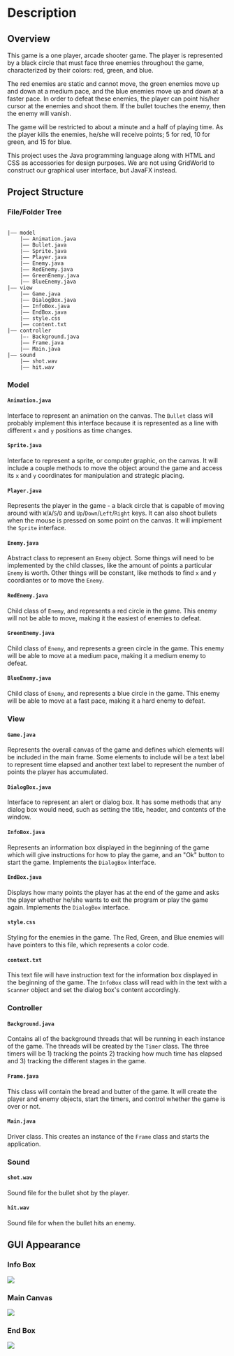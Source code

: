 # Description

## Overview

This game is a one player, arcade shooter game. The player is represented by a black circle that must face three enemies throughout the game, characterized by their colors: red, green, and blue. 

The red enemies are static and cannot move, the green enemies move up and down at a medium pace, and the blue enemies move up and down at a faster pace. In order to defeat these enemies, the player can point his/her cursor at the enemies and shoot them. If the bullet touches the enemy, then the enemy will vanish.

The game will be restricted to about a minute and a half of playing time. As the player kills the enemies, he/she will receive points; 5 for red, 10 for green, and 15 for blue. 

This project uses the Java programming language along with HTML and CSS as accessories for design purposes. We are not using GridWorld to construct our graphical user interface, but JavaFX instead. 

## Project Structure

### File/Folder Tree
```

|–– model
	|–– Animation.java
	|–– Bullet.java
	|–– Sprite.java
	|–– Player.java
	|–– Enemy.java
	|–– RedEnemy.java
	|–– GreenEnemy.java
	|–– BlueEnemy.java
|–– view
	|–– Game.java
	|–– DialogBox.java
	|–– InfoBox.java
	|–– EndBox.java
	|–– style.css
	|–– content.txt
|–– controller
	|–- Background.java
	|–– Frame.java
	|–– Main.java
|–– sound
	|–– shot.wav
	|–– hit.wav
```

### Model

#### `Animation.java`

Interface to represent an animation on the canvas. The `Bullet` class will probably implement this interface because it is represented as a line with different `x` and `y` positions as time changes.

#### `Sprite.java`

Interface to represent a sprite, or computer graphic, on the canvas. It will include a couple methods to move the object around the game and access its `x` and `y` coordinates for manipulation and strategic placing.

#### `Player.java`

Represents the player in the game - a black circle that is capable of moving around with `W`/`A`/`S`/`D` and `Up`/`Down`/`Left`/`Right` keys. It can also shoot bullets when the mouse is pressed on some point on the canvas. It will implement the `Sprite` interface.

#### `Enemy.java`

Abstract class to represent an `Enemy` object. Some things will need to be implemented by the child classes, like the amount of points a particular `Enemy` is worth. Other things will be constant, like methods to find `x` and `y` coordiantes or to move the `Enemy`.

#### `RedEnemy.java`

Child class of `Enemy`, and represents a red circle in the game. This enemy will not be able to move, making it the easiest of enemies to defeat.

#### `GreenEnemy.java`

Child class of `Enemy`, and represents a green circle in the game. This enemy will be able to move at a medium pace, making it a medium enemy to defeat.

#### `BlueEnemy.java`

Child class of `Enemy`, and represents a blue circle in the game. This enemy will be able to move at a fast pace, making it a hard enemy to defeat.

### View

#### `Game.java`

Represents the overall canvas of the game and defines which elements will be included in the main frame. Some elements to include will be a text label to represent time elapsed and another text label to represent the number of points the player has accumulated.

#### `DialogBox.java`

Interface to represent an alert or dialog box. It has some methods that any dialog box would need, such as setting the title, header, and contents of the window.

#### `InfoBox.java`

Represents an information box displayed in the beginning of the game which will give instructions for how to play the game, and an "Ok" button to start the game. Implements the `DialogBox` interface.

#### `EndBox.java`

Displays how many points the player has at the end of the game and asks the player whether he/she wants to exit the program or play the game again. Implements the `DialogBox` interface.

#### `style.css`

Styling for the enemies in the game. The Red, Green, and Blue enemies will have pointers to this file, which represents a color code. 

#### `context.txt`

This text file will have instruction text for the information box displayed in the beginning of the game. The `InfoBox` class will read with in the text with a `Scanner` object and set the dialog box's content accordingly.

### Controller

#### `Background.java`

Contains all of the background threads that will be running in each instance of the game. The threads will be created by the `Timer` class. The three timers will be 1) tracking the points 2) tracking how much time has elapsed and 3) tracking the different stages in the game.

#### `Frame.java`

This class will contain the bread and butter of the game. It will create the player and enemy objects, start the timers, and control whether the game is over or not.

#### `Main.java`

Driver class. This creates an instance of the `Frame` class and starts the application.

### Sound

#### `shot.wav`

Sound file for the bullet shot by the player.

#### `hit.wav`

Sound file for when the bullet hits an enemy.

## GUI Appearance

### Info Box
![](http://i.imgur.com/GYUhYd2.jpg)

### Main Canvas
![](http://i.imgur.com/jFaXcxd.jpg)

### End Box
![](http://i.imgur.com/5FGEzly.jpg)

